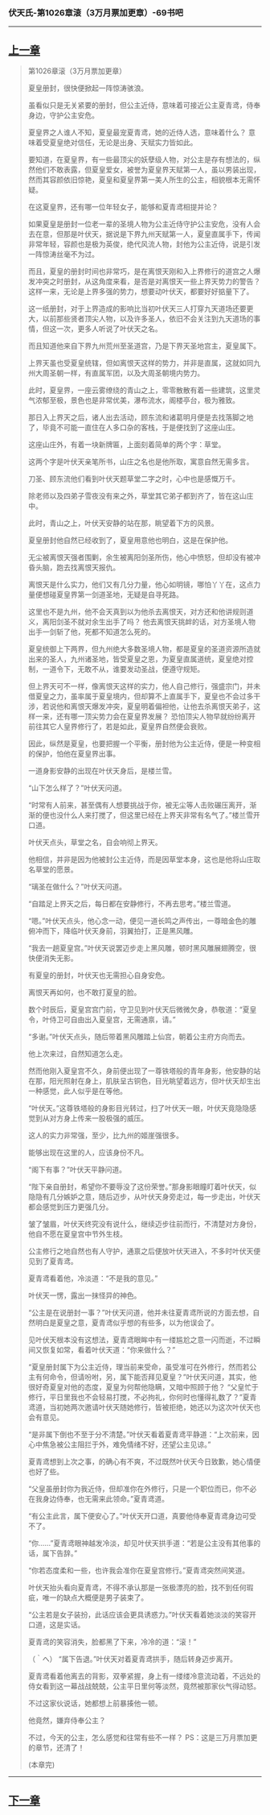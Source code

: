 ### 伏天氏-第1026章滚（3万月票加更章）-69书吧

--------
[上一章](./5cfe76751ce315702933d5441e41396e.md)
--------


>
>
>
>第1026章滚（3万月票加更章）
>
>夏皇册封，很快便掀起一阵惊涛骇浪。
>
>虽看似只是无关紧要的册封，但公主近侍，意味着可接近公主夏青鸢，侍奉身边，守护公主安危。
>
>夏皇界之人谁人不知，夏皇最宠夏青鸢，她的近侍人选，意味着什么？
>意味着受夏皇绝对信任，无论是出身、天赋实力皆如此。
>
>要知道，在夏皇界，有一些最顶尖的妖孽级人物，对公主是存有想法的，纵然他们不敢表露，但夏皇爱女，被誉为夏皇界天赋第一人，虽以男装出现，然而其容颜依旧惊艳，夏皇和夏皇界第一美人所生的公主，相貌根本无需怀疑。
>
>在这夏皇界，还有哪一位年轻女子，能够和夏青鸢相提并论？
>
>如果夏皇是册封一位老一辈的圣境人物为公主近侍守护公主安危，没有人会去在意，但那是叶伏天，据说是下界九州天赋第一人，夏皇直属手下，传闻非常年轻，容颜也是极为英俊，绝代风流人物，封他为公主近侍，说是引发一阵惊涛丝毫不为过。
>
>而且，夏皇的册封时间也非常巧，是在离恨天刚和入上界修行的道宫之人爆发冲突之时册封，从这角度来看，是否是对离恨天一些上界天势力的警告？
>这样一来，无论是上界多强的势力，想要动叶伏天，都要好好掂量下了。
>
>这一纸册封，对于上界造成的影响比当初叶伏天三人打穿九天道场还要更大，以前那些贤者顶尖人物，以及许多圣人，依旧不会关注到九天道场的事情，但这一次，更多人听说了叶伏天之名。
>
>而且知道他来自下界九州荒州至圣道宫，乃是下界天圣地宫主，夏皇属下。
>
>上界天虽也受夏皇统辖，但如离恨天这样的势力，并非是直属，这就如同九州大周圣朝一样，有直属军团，以及大周圣朝境内势力。
>
>此时，夏皇界，一座云雾缭绕的青山之上，零零散散有着一些建筑，这里灵气浓郁至极，景色也是非常优美，瀑布流水，阁楼亭台，极为雅致。
>
>那日入上界天之后，诸人出去活动，顾东流和诸葛明月便是去找落脚之地了，毕竟不可能一直住在人多口杂的客栈，于是便找到了这座山庄。
>
>这座山庄外，有着一块新牌匾，上面刻着简单的两个字：草堂。
>
>这两个字是叶伏天亲笔所书，山庄之名也是他所取，寓意自然无需多言。
>
>刀圣、顾东流他们看到叶伏天题草堂二字之时，心中也是感慨万千。
>
>除老师以及四弟子雪夜没有来之外，草堂其它弟子都到齐了，皆在这山庄中。
>
>此时，青山之上，叶伏天安静的站在那，眺望着下方的风景。
>
>夏皇册封他自然已经收到了，夏皇用意他也明白，这是在保护他。
>
>无尘被离恨天强者围剿，余生被离阳剑圣所伤，他心中愤怒，但却没有被冲昏头脑，跑去找离恨天报仇。
>
>离恨天是什么实力，他们又有几分力量，他心如明镜，哪怕丫丫在，这点力量便想碰夏皇界第一剑道圣地，无疑是自寻死路。
>
>这里也不是九州，他不会天真到以为他杀去离恨天，对方还和他讲规则道义，离阳剑圣不就对余生出手了吗？
>他去离恨天挑衅的话，对方圣境人物出手一剑斩了他，死都不知道怎么死的。
>
>夏皇统御上下两界，但九州绝大多数圣境人物，都是夏皇的圣道资源所造就出来的圣人，九州诸圣地，皆受夏皇之恩，为夏皇直属道统，夏皇绝对控制，一道令下，无敢不从，谁要发动圣战，便遵守规矩。
>
>但上界天可不一样，像离恨天这样的实力，他人自己修行，强盛宗门，并未借夏皇之力，虽率属于夏皇境内，但却算不上直属手下，夏皇也不会过多干涉，若说他和离恨天爆发冲突，夏皇明着偏袒他，让他去杀离恨天弟子，这样一来，还有哪一顶尖势力会在夏皇界发展？
>恐怕顶尖人物早就纷纷离开前往其它人皇界修行了，若是如此，夏皇界自然便会衰败。
>
>因此，纵然是夏皇，也要把握一个平衡，册封他为公主近侍，便是一种变相的保护，怕他在夏皇界出事。
>
>一道身影安静的出现在叶伏天身后，是楼兰雪。
>
>“山下怎么样了？”叶伏天问道。
>
>“时常有人前来，甚至偶有人想要挑战于你，被无尘等人击败碾压离开，渐渐的便也没什么人来打搅了，但这里已经在上界天非常有名气了。”楼兰雪开口道。
>
>叶伏天点头，草堂之名，自会响彻上界天。
>
>他相信，并非是因为他被封公主近侍，而是因草堂本身，这也是他将山庄取名草堂的愿景。
>
>“璃圣在做什么？”叶伏天问道。
>
>“自踏足上界天之后，每日都在安静修行，不再去思考。”楼兰雪道。
>
>“嗯。”叶伏天点头，他心念一动，便见一道长鸣之声传出，一尊暗金色的雕俯冲而下，降临叶伏天身前，羽翼拍打，正是黑风雕。
>
>“我去一趟夏皇宫。”叶伏天说罢迈步走上黑风雕，顿时黑风雕展翅腾空，很快便消失无影。
>
>有夏皇的册封，叶伏天也无需担心自身安危。
>
>离恨天再如何，也不敢打夏皇的脸。
>
>数个时辰后，夏皇宫宫门前，守卫见到叶伏天后微微欠身，恭敬道：“夏皇令，叶侍卫可自由出入夏皇宫，无需通禀，请。”
>
>“多谢。”叶伏天点头，随后带着黑风雕踏上仙宫，朝着公主府方向而去。
>
>他上次来过，自然知道怎么走。
>
>然而他刚入夏皇宫不久，身前便出现了一尊铁塔般的青年身影，他安静的站在那，阳光照射在身上，肌肤呈古铜色，目光眺望着远方，但叶伏天却生出一种感觉，此人似乎是在等他。
>
>“叶伏天。”这尊铁塔般的身影目光转过，扫了叶伏天一眼，叶伏天竟隐隐感觉到从对方身上传来一股极强的威压。
>
>这人的实力非常强，至少，比九州的姬崖强很多。
>
>能够出现在这里的人，应该身份不凡。
>
>“阁下有事？”叶伏天平静问道。
>
>“陛下亲自册封，希望你不要辱没了这份荣誉。”那身影眼瞳盯着叶伏天，似隐隐有几分嫉妒之意，随后迈步，从叶伏天身旁走过，每一步走出，叶伏天都会感觉到压力更强几分。
>
>皱了皱眉，叶伏天终究没有说什么，继续迈步往前而行，不清楚对方身份，他自不愿在夏皇宫中节外生枝。
>
>公主修行之地自然也有人守护，通禀之后便放叶伏天进入，不多时叶伏天便见到了夏青鸢。
>
>夏青鸢看着他，冷淡道：“不是我的意见。”
>
>叶伏天一愣，露出一抹怪异的神色。
>
>“公主是在说册封一事？”叶伏天问道，他并未往夏青鸢所说的方面去想，自然明白是夏皇之意，夏青鸢似乎想的有些多，以为他误会了。
>
>见叶伏天根本没有这想法，夏青鸢眼眸中有一缕尴尬之意一闪而逝，不过瞬间又恢复如常，看着叶伏天道：“你来做什么？”
>
>“夏皇册封属下为公主近侍，理当前来受命，虽受准可在外修行，然而若公主有何命令，但请吩咐，另，属下能否拜见夏皇？”叶伏天问道，其实，他很好奇夏皇对他的态度，夏皇为何帮他隐瞒，又暗中照顾于他？
>“父皇忙于修行，平日里我也不会轻易打搅，不必拘礼，你何时也懂得礼数了？”夏青鸢道，当初她两次邀请叶伏天随她修行，皆被拒绝，她还以为这次叶伏天也会有意见。
>
>“是非属下倒也不至于分不清楚。”叶伏天看着夏青鸢平静道：“上次前来，因心中焦急被公主阻拦于外，难免情绪不好，还望公主见谅。”
>
>夏青鸢想到上次之事，的确心有不爽，不过既然叶伏天今日致歉，她心情便也好了些。
>
>“父皇虽册封你为我近侍，但却准你在外修行，只是一个职位而已，你不必在我身边侍奉，也无需来此领命。”夏青鸢道。
>
>“有公主此言，属下便安心了。”叶伏天开口道，真要他侍奉夏青鸢身边可受不了。
>
>“你……”夏青鸢眼神越发冷淡，却见叶伏天拱手道：“若是公主没有其他事的话，属下告辞。”
>
>“你若态度柔和一些，也许我会准你在夏皇宫修行。”夏青鸢突然间笑道。
>
>叶伏天抬头看向夏青鸢，不得不承认那是一张极漂亮的脸，找不到任何瑕疵，唯一的缺点大概便是男子装束了。
>
>“公主若是女子装扮，此话应该会更具诱惑力。”叶伏天看着她淡淡的笑容开口道，这是实话。
>
>夏青鸢的笑容消失，脸都黑了下来，冷冷的道：“滚！”
>
>（｀へ）
>“属下告退。”叶伏天对着夏青鸢拱手，随后转身迈步离开。
>
>夏青鸢看着他离去的背影，双拳紧握，身上有一缕缕冷意流动着，不远处的侍女看到这一幕战战兢兢，公主平日里何等淡然，竟然被那家伙气得动怒。
>
>不过这家伙说话，她都想上前暴揍他一顿。
>
>他竟然，嫌弃侍奉公主？
>
>不过，今天的公主，怎么感觉和往常有些不一样？
>PS：这是三万月票加更的章节，还清了！
>
>(本章完)
>
>

--------
[下一章](./f81b54c4074f62777c9338960e1f9f4e.md)
--------
